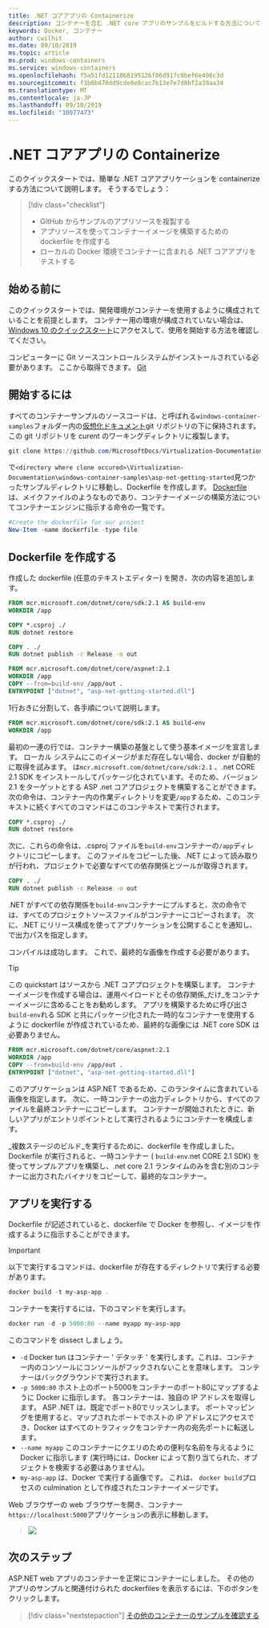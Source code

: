 ```yaml
---
title: .NET コアアプリの Containerize
description: コンテナーを含む .NET core アプリのサンプルをビルドする方法について学習する
keywords: Docker, コンテナー
author: cwilhit
ms.date: 09/10/2019
ms.topic: article
ms.prod: windows-containers
ms.service: windows-containers
ms.openlocfilehash: f5a51fd1211868195126f06d917c0bef6e496c3d
ms.sourcegitcommit: f3b6b470dd9cde8e8cac7b13e7e7d8bf2a39aa34
ms.translationtype: MT
ms.contentlocale: ja-JP
ms.lasthandoff: 09/10/2019
ms.locfileid: "10077473"
---
```

# <a name="containerize-a-net-core-app"></a>.NET コアアプリの Containerize


このクイックスタートでは、簡単な .NET コアアプリケーションを containerize する方法について説明します。 そうするでしょう：

> [!div class="checklist"]
> * GitHub からサンプルのアプリソースを複製する
> * アプリソースを使ってコンテナーイメージを構築するための dockerfile を作成する
> * ローカルの Docker 環境でコンテナーに含まれる .NET コアアプリをテストする

## <a name="before-you-begin"></a>始める前に

このクイックスタートでは、開発環境がコンテナーを使用するように構成されていることを前提とします。 コンテナー用の環境が構成されていない場合は、 [Windows 10 のクイックスタート](./quick-start-windows-10.md)にアクセスして、使用を開始する方法を確認してください。

コンピューターに Git ソースコントロールシステムがインストールされている必要があります。 ここから取得できます。 [Git](https://git-scm.com/download)

## <a name="getting-started"></a>開始するには

すべてのコンテナーサンプルのソースコードは、と呼ばれる`windows-container-samples`フォルダー内の[仮想化ドキュメント](https://github.com/MicrosoftDocs/Virtualization-Documentation)git リポジトリの下に保持されます。 この git リポジトリを curent のワーキングディレクトリに複製します。

```Powershell
git clone https://github.com/MicrosoftDocs/Virtualization-Documentation.git
```

で`<directory where clone occured>\Virtualization-Documentation\windows-container-samples\asp-net-getting-started`見つかったサンプルディレクトリに移動し、Dockerfile を作成します。 [Dockerfile](https://docs.docker.com/engine/reference/builder/)は、メイクファイルのようなものであり、コンテナーイメージの構築方法についてコンテナーエンジンに指示する命令の一覧です。

```Powershell
#Create the dockerfile for our project
New-Item -name dockerfile -type file
```

## <a name="write-the-dockerfile"></a>Dockerfile を作成する

作成した dockerfile (任意のテキストエディター) を開き、次の内容を追加します。

```Dockerfile
FROM mcr.microsoft.com/dotnet/core/sdk:2.1 AS build-env
WORKDIR /app

COPY *.csproj ./
RUN dotnet restore

COPY . ./
RUN dotnet publish -c Release -o out

FROM mcr.microsoft.com/dotnet/core/aspnet:2.1
WORKDIR /app
COPY --from=build-env /app/out .
ENTRYPOINT ["dotnet", "asp-net-getting-started.dll"]
```

1行おきに分割して、各手順について説明します。

```Dockerfile
FROM mcr.microsoft.com/dotnet/core/sdk:2.1 AS build-env
WORKDIR /app
```

最初の一連の行では、コンテナー構築の基盤として使う基本イメージを宣言します。 ローカル システムにこのイメージがまだ存在しない場合、docker が自動的に取得を試みます。 は`mcr.microsoft.com/dotnet/core/sdk:2.1` 、.net CORE 2.1 SDK をインストールしてパッケージ化されています。そのため、バージョン2.1 をターゲットとする ASP .net コアプロジェクトを構築することができます。 次の命令は、コンテナー内の作業ディレクトリを変更`/app`するため、このコンテキストに続くすべてのコマンドはこのコンテキストで実行されます。

```Dockerfile
COPY *.csproj ./
RUN dotnet restore
```

次に、これらの命令は、.csproj ファイルを`build-env`コンテナーの`/app`ディレクトリにコピーします。 このファイルをコピーした後、.NET によって読み取りが行われ、プロジェクトで必要なすべての依存関係とツールが取得されます。

```Dockerfile
COPY . ./
RUN dotnet publish -c Release -o out
```

.NET がすべての依存関係を`build-env`コンテナーにプルすると、次の命令では、すべてのプロジェクトソースファイルがコンテナーにコピーされます。 次に、.NET にリリース構成を使ってアプリケーションを公開することを通知し、で出力パスを指定します。

コンパイルは成功します。 これで、最終的な画像を作成する必要があります。 

> [!TIP]
> この quickstart はソースから .NET コアプロジェクトを構築します。 コンテナーイメージを作成する場合は、運用ペイロードとその依存関係_だけ_をコンテナーイメージに含めることをお勧めします。 アプリを構築するために呼び出さ`build-env`れる SDK と共にパッケージ化された一時的なコンテナーを使用するように dockerfile が作成されているため、最終的な画像には .NET core SDK は必要ありません。

```Dockerfile
FROM mcr.microsoft.com/dotnet/core/aspnet:2.1
WORKDIR /app
COPY --from=build-env /app/out .
ENTRYPOINT ["dotnet", "asp-net-getting-started.dll"]
```

このアプリケーションは ASP.NET であるため、このランタイムに含まれている画像を指定します。 次に、一時コンテナーの出力ディレクトリから、すべてのファイルを最終コンテナーにコピーします。 コンテナーが開始されたときに、新しいアプリがエントリポイントとして実行されるようにコンテナーを構成します。

_複数ステージのビルド_を実行するために、dockerfile を作成しました。 Dockerfile が実行されると、一時コンテナー ( `build-env`.net CORE 2.1 SDK) を使ってサンプルアプリを構築し、.net core 2.1 ランタイムのみを含む別のコンテナーに出力されたバイナリをコピーして、最終的なコンテナー。

## <a name="run-the-app"></a>アプリを実行する

Dockerfile が記述されていると、dockerfile で Docker を参照し、イメージを作成するように指示することができます。 

>[!IMPORTANT]
>以下で実行するコマンドは、dockerfile が存在するディレクトリで実行する必要があります。

```Powershell
docker build -t my-asp-app .
```

コンテナーを実行するには、下のコマンドを実行します。

```Powershell
docker run -d -p 5000:80 --name myapp my-asp-app
```

このコマンドを dissect しましょう。

* `-d` Docker tun はコンテナー ' デタッチ ' を実行します。これは、コンテナー内のコンソールにコンソールがフックされないことを意味します。 コンテナーはバックグラウンドで実行されます。 
* `-p 5000:80` ホスト上のポート5000をコンテナーのポート80にマップするように Docker に指示します。 各コンテナーは、独自の IP アドレスを取得します。 ASP .NET は、既定でポート80でリッスンします。 ポートマッピングを使用すると、マップされたポートでホストの IP アドレスにアクセスでき、Docker はすべてのトラフィックをコンテナー内の宛先ポートに転送します。
* `--name myapp` このコンテナーにクエリのための便利な名前を与えるように Docker に指示します (実行時には、Docker によって割り当てられた、オブジェクトを検索する必要はありません)。
* `my-asp-app` は、Docker で実行する画像です。 これは、 `docker build`プロセスの culmination として作成されたコンテナーイメージです。

Web ブラウザーの web ブラウザーを開き、コンテナー `https://localhost:5000`アプリケーションの表示に移動します。

>![](media/SampleAppScreenshot.png)

## <a name="next-steps"></a>次のステップ

ASP.NET web アプリのコンテナーを正常にコンテナーにしました。 その他のアプリのサンプルと関連付けられた dockerfiles を表示するには、下のボタンをクリックします。

> [!div class="nextstepaction"]
> [その他のコンテナーのサンプルを確認する](../samples.md)
